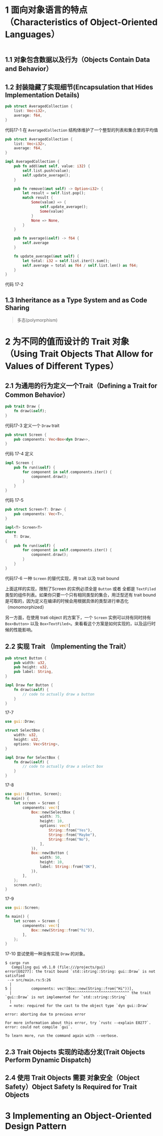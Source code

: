 



# 1 面向对象语言的特点（Characteristics of Object-Oriented Languages）

```rust

```
## 1.1 对象包含数据以及行为（Objects Contain Data and Behavior）


## 1.2 封装隐藏了实现细节(Encapsulation that Hides Implementation Details)

```rust
pub struct AveragedCollection { 
    list: Vec<i32>, 
    average: f64, 
} 
```
代码17-1 在 `AveragedCollection` 结构体维护了一个整型的列表和集合里的平均值

```rust
pub struct AveragedCollection {
    list: Vec<i32>,
    average: f64,
}

impl AveragedCollection {
    pub fn add(&mut self, value: i32) {
        self.list.push(value);
        self.update_average();
    }

    pub fn remove(&mut self) -> Option<i32> {
        let result = self.list.pop();
        match result {
            Some(value) => {
                self.update_average();
                Some(value)
            }
            None => None,
        }
    }

    pub fn average(&self) -> f64 {
        self.average
    }

    fn update_average(&mut self) {
        let total: i32 = self.list.iter().sum();
        self.average = total as f64 / self.list.len() as f64;
    }
}
```
代码 17-2


## 1.3 Inheritance as a Type System and as Code Sharing

> 多态(polymorphism)
>
>
> 
> 

# 2 为不同的值而设计的 Trait 对象（Using Trait Objects That Allow for Values of Different Types）

## 2.1 为通用的行为定义一个Trait（Defining a Trait for Common Behavior）
```rust
pub trait Draw {
    fn draw(&self);
}
```
代码17-3 定义一个 `Draw` trait



```rust
pub struct Screen {
    pub components: Vec<Box<dyn Draw>>,
}
```
代码 17-4 定义


```rust
impl Screen {
    pub fn run(&self) {
        for component in self.components.iter() {
            component.draw();
        }
    }
}
```
代码 17-5 

```rust
pub struct Screen<T: Draw> {
    pub components: Vec<T>,
}

impl<T> Screen<T>
where
    T: Draw,
{
    pub fn run(&self) {
        for component in self.components.iter() {
            component.draw();
        }
    }
}
```
代码17-6 一种 `Screen` 的替代实现，用 trait 以及 trait bound

上面这样的实现，限制了Screen 的实例必须全是 `Button` 或者 全都是 `TextFiled`类型的组件列表。如果你只要一个只有相同类型的集合，用泛型还有 trait bound 是可取的，因为定义在编译的时候会用根据具体的类型进行单态化（monomorphized）

另一方面，在使用 trati object 的方案下，一个 `Screen` 实例可以持有同时持有`Box<Button>` 以及 `Box<TextFiled>`。来看看这个方案是如何实现的，以及运行时候的性能影响。


## 2.2 实现 Trait （Implementing the Trait）
```rust
pub struct Button {
    pub width: u32,
    pub height: u32,
    pub label: String,
}

impl Draw for Button {
    fn draw(&self) {
        // code to actually draw a button
    }
}
```
17-7 



```rust
use gui::Draw;

struct SelectBox {
    width: u32,
    height: u32,
    options: Vec<String>,
}

impl Draw for SelectBox {
    fn draw(&self) {
        // code to actually draw a select box
    }
}
```
17-8 


```rust
use gui::{Button, Screen};
fn main() {
    let screen = Screen {
        components: vec![
            Box::new(SelectBox {
                width: 75,
                height: 10,
                options: vec![
                    String::from("Yes"),
                    String::from("Maybe"),
                    String::from("No"),
                ],
            }),
            Box::new(Button {
                width: 50,
                height: 10,
                label: String::from("OK"),
            }),
        ],
    };
    screen.run();
}
```
17-9 

```rust
use gui::Screen;

fn main() {
    let screen = Screen {
        components: vec![
            Box::new(String::from("hi")),
        ],
    };
}
```
17-10 尝试使用一种没有实现 `Draw` 的对象。

```
$ cargo run
   Compiling gui v0.1.0 (file:///projects/gui)
error[E0277]: the trait bound `std::string::String: gui::Draw` is not satisfied
 --> src/main.rs:5:26
  |
5 |         components: vec![Box::new(String::from("Hi"))],
  |                          ^^^^^^^^^^^^^^^^^^^^^^^^^^^^ the trait `gui::Draw` is not implemented for `std::string::String`
  |
  = note: required for the cast to the object type `dyn gui::Draw`

error: aborting due to previous error

For more information about this error, try `rustc --explain E0277`.
error: could not compile `gui`.

To learn more, run the command again with --verbose.
```
## 2.3 Trait Objects 实现的动态分发(Trait Objects Perform Dynamic Dispatch)


## 2.4 使用 Trait Objects 需要 对象安全（Object Safety）Object Safety Is Required for Trait Objects

# 3 Implementing an Object-Oriented Design Pattern


